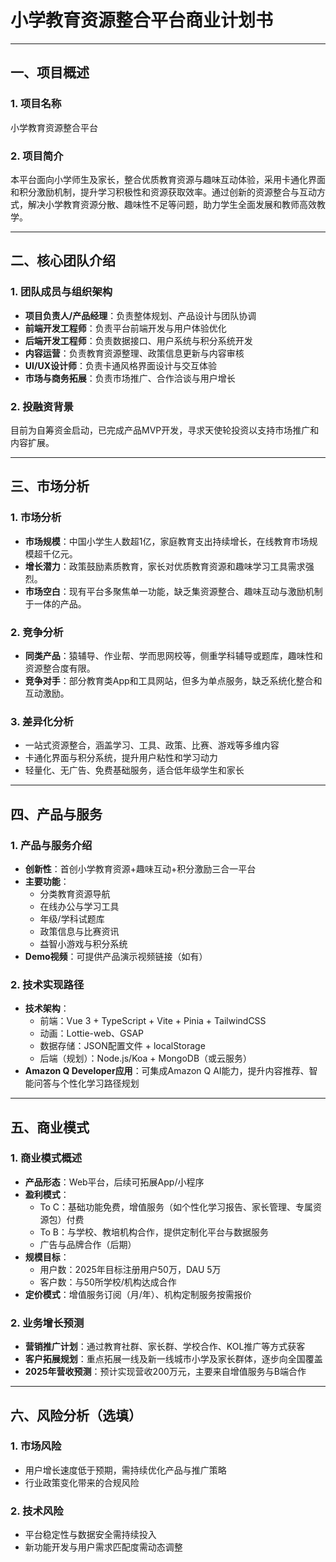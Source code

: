 # 小学教育资源整合平台商业计划书

---

## 一、项目概述

### 1. 项目名称
小学教育资源整合平台

### 2. 项目简介
本平台面向小学师生及家长，整合优质教育资源与趣味互动体验，采用卡通化界面和积分激励机制，提升学习积极性和资源获取效率。通过创新的资源整合与互动方式，解决小学教育资源分散、趣味性不足等问题，助力学生全面发展和教师高效教学。

---

## 二、核心团队介绍

### 1. 团队成员与组织架构
- **项目负责人/产品经理**：负责整体规划、产品设计与团队协调
- **前端开发工程师**：负责平台前端开发与用户体验优化
- **后端开发工程师**：负责数据接口、用户系统与积分系统开发
- **内容运营**：负责教育资源整理、政策信息更新与内容审核
- **UI/UX设计师**：负责卡通风格界面设计与交互体验
- **市场与商务拓展**：负责市场推广、合作洽谈与用户增长

### 2. 投融资背景
目前为自筹资金启动，已完成产品MVP开发，寻求天使轮投资以支持市场推广和内容扩展。

---

## 三、市场分析

### 1. 市场分析
- **市场规模**：中国小学生人数超1亿，家庭教育支出持续增长，在线教育市场规模超千亿元。
- **增长潜力**：政策鼓励素质教育，家长对优质教育资源和趣味学习工具需求强烈。
- **市场空白**：现有平台多聚焦单一功能，缺乏集资源整合、趣味互动与激励机制于一体的产品。

### 2. 竞争分析
- **同类产品**：猿辅导、作业帮、学而思网校等，侧重学科辅导或题库，趣味性和资源整合度有限。
- **竞争对手**：部分教育类App和工具网站，但多为单点服务，缺乏系统化整合和互动激励。

### 3. 差异化分析
- 一站式资源整合，涵盖学习、工具、政策、比赛、游戏等多维内容
- 卡通化界面与积分系统，提升用户粘性和学习动力
- 轻量化、无广告、免费基础服务，适合低年级学生和家长

---

## 四、产品与服务

### 1. 产品与服务介绍
- **创新性**：首创小学教育资源+趣味互动+积分激励三合一平台
- **主要功能**：
  - 分类教育资源导航
  - 在线办公与学习工具
  - 年级/学科试题库
  - 政策信息与比赛资讯
  - 益智小游戏与积分系统
- **Demo视频**：可提供产品演示视频链接（如有）

### 2. 技术实现路径
- **技术架构**：
  - 前端：Vue 3 + TypeScript + Vite + Pinia + TailwindCSS
  - 动画：Lottie-web、GSAP
  - 数据存储：JSON配置文件 + localStorage
  - 后端（规划）：Node.js/Koa + MongoDB（或云服务）
- **Amazon Q Developer应用**：可集成Amazon Q AI能力，提升内容推荐、智能问答与个性化学习路径规划

---

## 五、商业模式

### 1. 商业模式概述
- **产品形态**：Web平台，后续可拓展App/小程序
- **盈利模式**：
  - To C：基础功能免费，增值服务（如个性化学习报告、家长管理、专属资源包）付费
  - To B：与学校、教培机构合作，提供定制化平台与数据服务
  - 广告与品牌合作（后期）
- **规模目标**：
  - 用户数：2025年目标注册用户50万，DAU 5万
  - 客户数：与50所学校/机构达成合作
- **定价模式**：增值服务订阅（月/年）、机构定制服务按需报价

### 2. 业务增长预测
- **营销推广计划**：通过教育社群、家长群、学校合作、KOL推广等方式获客
- **客户拓展规划**：重点拓展一线及新一线城市小学及家长群体，逐步向全国覆盖
- **2025年营收预测**：预计实现营收200万元，主要来自增值服务与B端合作

---

## 六、风险分析（选填）

### 1. 市场风险
- 用户增长速度低于预期，需持续优化产品与推广策略
- 行业政策变化带来的合规风险

### 2. 技术风险
- 平台稳定性与数据安全需持续投入
- 新功能开发与用户需求匹配度需动态调整
